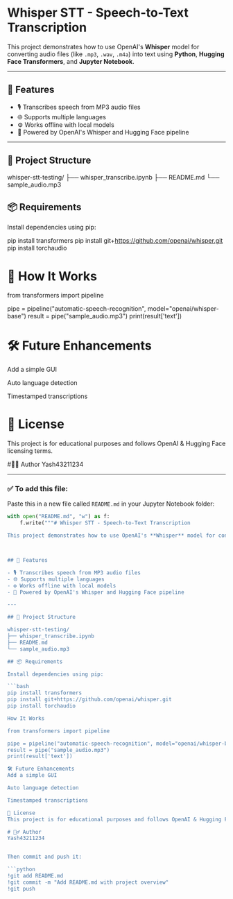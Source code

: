 # Whisper STT - Speech-to-Text Transcription

This project demonstrates how to use OpenAI's **Whisper** model for converting audio files (like `.mp3`, `.wav`, `.m4a`) into text using **Python**, **Hugging Face Transformers**, and **Jupyter Notebook**.

---

## 📌 Features

- 🎙️ Transcribes speech from MP3 audio files
- 🌐 Supports multiple languages
- ⚙️ Works offline with local models
- 🚀 Powered by OpenAI's Whisper and Hugging Face pipeline

---

## 📁 Project Structure

whisper-stt-testing/
├── whisper_transcribe.ipynb
├── README.md
└── sample_audio.mp3




## 📦 Requirements

Install dependencies using pip:


pip install transformers
pip install git+https://github.com/openai/whisper.git
pip install torchaudio

# 🧪 How It Works

from transformers import pipeline

pipe = pipeline("automatic-speech-recognition", model="openai/whisper-base")
result = pipe("sample_audio.mp3")
print(result['text'])


# 🛠️ Future Enhancements
Add a simple GUI

Auto language detection

Timestamped transcriptions

# 📄 License
This project is for educational purposes and follows OpenAI & Hugging Face licensing terms.

#🙋‍♂️ Author
Yash43211234


---

### ✅ To add this file:

Paste this in a new file called `README.md` in your Jupyter Notebook folder:

```python
with open("README.md", "w") as f:
    f.write("""# Whisper STT - Speech-to-Text Transcription

This project demonstrates how to use OpenAI's **Whisper** model for converting audio files (like `.mp3`, `.wav`, `.m4a`) into text using **Python**, **Hugging Face Transformers**, and **Jupyter Notebook**.



## 📌 Features

- 🎙️ Transcribes speech from MP3 audio files
- 🌐 Supports multiple languages
- ⚙️ Works offline with local models
- 🚀 Powered by OpenAI's Whisper and Hugging Face pipeline

---

## 📁 Project Structure

whisper-stt-testing/
├── whisper_transcribe.ipynb
├── README.md
└── sample_audio.mp3

## 📦 Requirements

Install dependencies using pip:

```bash
pip install transformers
pip install git+https://github.com/openai/whisper.git
pip install torchaudio

How It Works

from transformers import pipeline

pipe = pipeline("automatic-speech-recognition", model="openai/whisper-base")
result = pipe("sample_audio.mp3")
print(result['text'])

🛠️ Future Enhancements
Add a simple GUI

Auto language detection

Timestamped transcriptions

📄 License
This project is for educational purposes and follows OpenAI & Hugging Face licensing terms.

# 🙋‍♂️ Author
Yash43211234


Then commit and push it:

```python
!git add README.md
!git commit -m "Add README.md with project overview"
!git push





